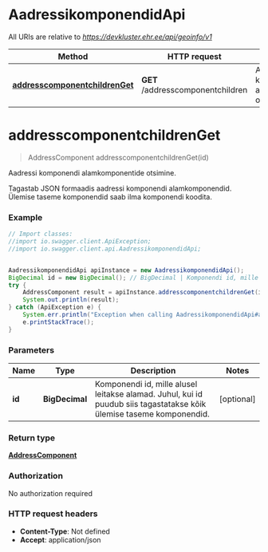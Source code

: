 # AadressikomponendidApi

All URIs are relative to *https://devkluster.ehr.ee/api/geoinfo/v1*

Method | HTTP request | Description
------------- | ------------- | -------------
[**addresscomponentchildrenGet**](AadressikomponendidApi.md#addresscomponentchildrenGet) | **GET** /addresscomponentchildren | Aadressi komponendi alamkomponentide otsimine.

<a name="addresscomponentchildrenGet"></a>
# **addresscomponentchildrenGet**
> AddressComponent addresscomponentchildrenGet(id)

Aadressi komponendi alamkomponentide otsimine.

Tagastab JSON formaadis aadressi komponendi alamkomponendid. Ülemise taseme komponendid saab ilma komponendi koodita.

### Example
```java
// Import classes:
//import io.swagger.client.ApiException;
//import io.swagger.client.api.AadressikomponendidApi;


AadressikomponendidApi apiInstance = new AadressikomponendidApi();
BigDecimal id = new BigDecimal(); // BigDecimal | Komponendi id, mille alusel leitakse alamad. Juhul, kui id puudub siis tagastatakse kõik ülemise taseme komponendid.
try {
    AddressComponent result = apiInstance.addresscomponentchildrenGet(id);
    System.out.println(result);
} catch (ApiException e) {
    System.err.println("Exception when calling AadressikomponendidApi#addresscomponentchildrenGet");
    e.printStackTrace();
}
```

### Parameters

Name | Type | Description  | Notes
------------- | ------------- | ------------- | -------------
 **id** | **BigDecimal**| Komponendi id, mille alusel leitakse alamad. Juhul, kui id puudub siis tagastatakse kõik ülemise taseme komponendid. | [optional]

### Return type

[**AddressComponent**](AddressComponent.md)

### Authorization

No authorization required

### HTTP request headers

 - **Content-Type**: Not defined
 - **Accept**: application/json

